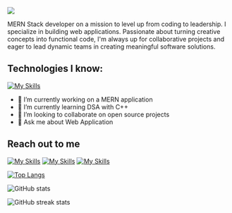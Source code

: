 ![](https://media.licdn.com/dms/image/D5616AQFiPi5fj8Va0w/profile-displaybackgroundimage-shrink_350_1400/0/1714301582485?e=1720051200&v=beta&t=gO9pcDxmbhlfwHCbFKrhQgnjpVvzfKg9nWjLa5KBLHk)

MERN Stack developer on a mission to level up from coding to leadership. I specialize in building web applications. Passionate about turning creative concepts into functional code, I'm always up for collaborative projects and eager to lead dynamic teams in creating meaningful software solutions.

## Technologies I know:

[![My Skills](https://skillicons.dev/icons?i=mongodb,express,nodejs,react,js,tailwind,css,html,firebase,git)]()

- 🔭 I’m currently working on a MERN application
- 🌱 I’m currently learning DSA with C++
- 👯 I’m looking to collaborate on open source projects
- 💬 Ask me about Web Application

## Reach out to me

[![My Skills](https://skillicons.dev/icons?i=linkedin)](https://www.linkedin.com/in/aburaitnshoeb/) [![My Skills](https://skillicons.dev/icons?i=twitter)](https://www.twitter.com/aburaitnshoeb/) [![My Skills](https://skillicons.dev/icons?i=instagram)](https://www.instagram.com/y0urnarrat0r/)

[![Top Langs](https://github-readme-stats.vercel.app/api/top-langs/?username=blu3be3tle&theme=nightowl)](https://github.com/anuraghazra/github-readme-stats)

![GitHub stats](https://github-readme-stats.vercel.app/api?username=blu3be3tle&show_icons=true&count_private=true&theme=nightowl)

![GitHub streak stats](https://streak-stats.demolab.com?user=blu3be3tle&theme=nightowl)
